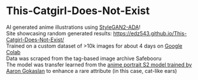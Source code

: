 # This-Catgirl-Does-Not-Exist
AI generated anime illustrations using [StyleGAN2-ADA](https://github.com/NVlabs/stylegan2-ada-pytorch)! \
Site showcasing random generated results: https://edz543.github.io/This-Catgirl-Does-Not-Exist/ \
Trained on a custom dataset of >10k images for about 4 days on [Google Colab](https://research.google.com/colaboratory/) \
Data was scraped from the tag-based image archive Safebooru \
The model was transfer learned from the [anime portrait S2 model trained by Aaron Gokaslan](https://www.gwern.net/Faces#stylegan-2) to enhance a rare attribute (in this case, cat-like ears)
